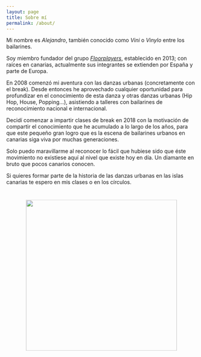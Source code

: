 ```yaml
---
layout: page
title: Sobre mí
permalink: /about/
---
```


Mi nombre es _Alejandro_, también conocido como _Vini_ o _Vinylo_ entre los bailarines.

Soy miembro fundador del grupo [_Floorplayers_](https://www.instagram.com/floorplayers/), establecido en 2013; con raíces en canarias, actualmente sus integrantes se extienden por España y parte de Europa.

En 2008 comenzó mi aventura con las danzas urbanas (concretamente con el break). Desde entonces he aprovechado cualquier oportunidad para profundizar en el conocimiento de esta danza y otras danzas urbanas (Hip Hop, House, Popping...), asistiendo a talleres con bailarines de reconocimiento nacional e internacional. 

Decidí comenzar a impartir clases de break en 2018 con la motivación de compartir el conocimiento que he acumulado a lo largo de los años, para que este pequeño gran logro que es la escena de bailarines urbanos en canarias siga viva por muchas generaciones.

Solo puedo maravillarme al reconocer lo fácil que hubiese sido que éste movimiento no existiese aquí al nivel que existe hoy en día. Un diamante en bruto que pocos canarios conocen.

Si quieres formar parte de la historia de las danzas urbanas en las islas canarias te espero en mis clases o en los círculos. 

<div align="center" style="padding:20px; transform: translateY(1%)">
<img src="{{site.baseurl}}/assets/img/perfil/foto.png" alt="" height="400px" width="400px">
</div>